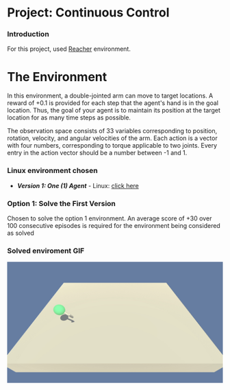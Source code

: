 
# Project: Continuous Control



### Introduction

For this project, used [Reacher](https://github.com/Unity-Technologies/ml-agents/blob/master/docs/Learning-Environment-Examples.md#reacher) environment.

# The Environment

In this environment, a double-jointed arm can move to target locations. A reward of +0.1 is provided for each step that the agent's hand is in the goal location. Thus, the goal of your agent is to maintain its position at the target location for as many time steps as possible.

The observation space consists of 33 variables corresponding to position, rotation, velocity, and angular velocities of the arm. Each action is a vector with four numbers, corresponding to torque applicable to two joints. Every entry in the action vector should be a number between -1 and 1.


### Linux environment chosen
- **_Version 1: One (1) Agent_**
        - Linux: [click here](https://s3-us-west-1.amazonaws.com/udacity-drlnd/P2/Reacher/one_agent/Reacher_Linux.zip)



### Option 1: Solve the First Version

Chosen to solve the option 1 environment. An average score of +30 over 100 consecutive episodes is required for the environment being considered as solved


### Solved enviroment GIF

![models](./assets/Reacher_Solved.gif "Solved Reacher 1 Arm")